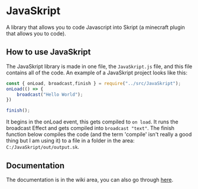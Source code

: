 # JavaSkript

A library that allows you to code Javascript into Skript (a minecraft plugin that allows you to code).

## How to use JavaSkript
The JavaSkript library is made in one file, the `JavaSkript.js` file, and this file contains all of the code.
An example of a JavaSkript project looks like this:
```javascript
const { onLoad, broadcast,finish } = require("../src/JavaSkript");
onLoad(() => {
    broadcast("Hello World");
})

finish();
```
It begins in the onLoad event, this gets compiled to `on load`. It runs the broadcast Effect and gets compiled into `broadcast "text"`. The finish function below compiles the code (and the term 'compile' isn't really a good thing but I am using it) to a file in a folder in the area: `C:/JavaSkript/out/output.sk`.

## Documentation
The documentation is in the wiki area, you can also go through [here](https://github.com/LegotronForce/JavaSkript/wiki/).
